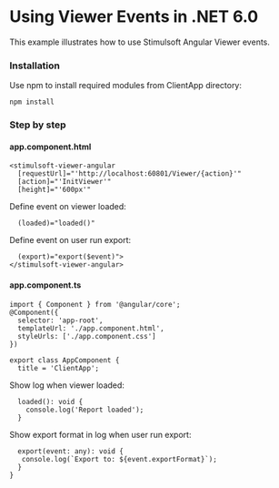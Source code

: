 # Using Viewer Events in .NET 6.0

This example illustrates how to use Stimulsoft Angular Viewer events.

### Installation 
Use npm to install required modules from ClientApp directory:

    npm install

### Step by step
  
#### app.component.html
   
    <stimulsoft-viewer-angular
      [requestUrl]="'http://localhost:60801/Viewer/{action}'"
      [action]="'InitViewer'"
      [height]="'600px'"
   Define event on viewer loaded:
   
      (loaded)="loaded()"
  Define event on user run export:
  
      (export)="export($event)">
    </stimulsoft-viewer-angular>

#### app.component.ts
   
    import { Component } from '@angular/core';
    @Component({
      selector: 'app-root',
      templateUrl: './app.component.html',
      styleUrls: ['./app.component.css']
    })
    
    export class AppComponent {
      title = 'ClientApp';
Show log when viewer loaded:

      loaded(): void {
        console.log('Report loaded');
      }

Show export format in log when user run export:
     
      export(event: any): void {
       console.log(`Export to: ${event.exportFormat}`);  
      }
    } 

